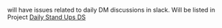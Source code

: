 will have issues related to daily DM discussions in slack. Will be listed in Project [Daily Stand Ups DS](https://github.com/orgs/biometrioearth/projects/5/views/1)

